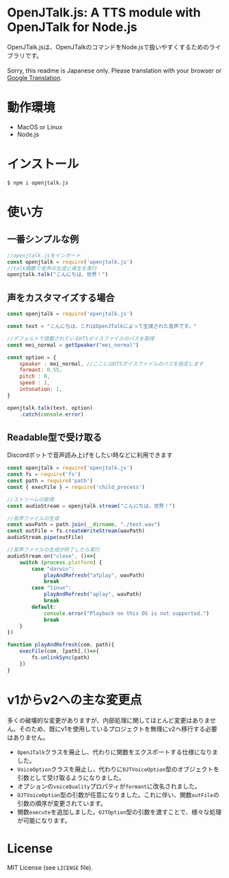 # OpenJTalk.js: A TTS module with OpenJTalk for Node.js
OpenJTalk.jsは、OpenJTalkのコマンドをNode.jsで扱いやすくするためのライブラリです。
<br><br>Sorry, this readme is Japanese only. Please translation with your browser or [Google Translation](https://translate.google.com/translate?sl=auto&tl=en&u=https://github.com/n-soukun/openjtalk.js#readme).

# 動作環境
* MacOS or Linux
* Node.js

# インストール
``` shell
$ npm i openjtalk.js
```
# 使い方
## 一番シンプルな例
``` javascript
//openjtalk.jsをインポート
const openjtalk = require('openjtalk.js')
//talk関数で音声の生成と再生を実行
openjtalk.talk("こんにちは、世界！")
```
## 声をカスタマイズする場合
``` javascript
const openjtalk = require('openjtalk.js')

const text = "こんにちは、これはOpenJTalkによって生成された音声です。"

//デフォルトで搭載されているHTSボイスファイルのパスを取得
const mei_normal = getSpeaker("mei_normal")

const option = {
    speaker : mei_normal, //ここにはHTSボイスファイルのパスを指定します
    formant: 0.55,
    pitch : 0,
    speed : 1,
    intonation: 1,
}

openjtalk.talk(text, option)
    .catch(console.error)
```
## Readable型で受け取る
Discordボットで音声読み上げをしたい時などに利用できます
``` javascript
const openjtalk = require('openjtalk.js')
const fs = require('fs')
const path = require('path')
const { execFile } = require('child_process')

//ストリームの取得
const audioStream = openjtalk.stream("こんにちは、世界！")

//音声ファイルの生成
const wavPath = path.join(__dirname, "./test.wav")
const outFile = fs.createWriteStream(wavPath)
audioStream.pipe(outFile)

//音声ファイルの生成が終了したら実行
audioStream.on("close", ()=>{
    switch (process.platform) {
        case "darwin":
            playAndRefresh("afplay", wavPath)
            break
        case "linux":
            playAndRefresh("aplay", wavPath)
            break
        default:
            console.error("Playback on this OS is not supported.")
            break
    }
})

function playAndRefresh(com, path){
    execFile(com, [path],()=>{
        fs.unlinkSync(path)
    })
}
```

# v1からv2への主な変更点
多くの破壊的な変更がありますが、内部処理に関してほとんど変更はありません。そのため、既にv1を使用しているプロジェクトを無理にv2へ移行する必要はありません。
* `OpenJTalk`クラスを廃止し、代わりに関数をエクスポートする仕様になりました。
* `VoiceOption`クラスを廃止し、代わりに`OJTVoiceOption`型のオブジェクトを引数として受け取るようになりました。
* オプションの`voiceQuality`プロパティが`formant`に改名されました。
* `OJTVoiceOption`型の引数が任意になりました。これに伴い、関数`outFile`の引数の順序が変更されています。
* 関数`execute`を追加しました。`OJTOption`型の引数を渡すことで、様々な処理が可能になります。

# License
MIT License (see `LICENSE` file).